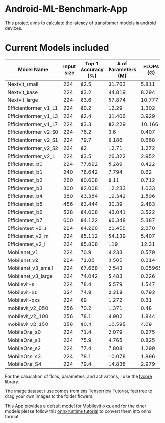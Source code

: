 # Android-ML-Benchmark-App
This project aims to calculate the latency of transformer models in android devices. 

# Current Models included
| Model Name            | Input size | Top 1 Accuracy (%) | # of Parameters (M) | FLOPs (G) | # of Activations (million) | Model Link                                                                                 |
|-----------------------|------------|--------------------|---------------------|-----------|----------------------------|--------------------------------------------------------------------------------------------|
| Nextvit_small         | 224        | 82.5               | 31.763              | 5.811     | 18.4387                    | https://github.com/bytedance/Next-ViT                                                      |
| Nextvit_base          | 224        | 83.2               | 44.819              | 8.294     | 23.7119                    | https://github.com/bytedance/Next-ViT                                                      |
| Nextvit_large         | 224        | 83.6               | 57.874              | 10.777    | 28.99                      | https://github.com/bytedance/Next-ViT                                                      |
| Efficientformer_v1_L1 | 224        | 80.2               | 12.29               | 1.302     | 5.53                       | https://github.com/snap-research/EfficientFormer                                           |
| Efficientformer_v1_L3 | 224        | 82.4               | 31.406              | 3.929     | 12                         | https://github.com/snap-research/EfficientFormer                                           |
| Efficientformer_v1_L7 | 224        | 83.3               | 82.229              | 10.166    | 24.45                      | https://github.com/snap-research/EfficientFormer                                           |
| Efficientformer_v2_S0 | 224        | 76.2               | 3.6                 | 0.407     | 5.3                        | https://github.com/snap-research/EfficientFormer                                           |
| Efficientformer_v2_S1 | 224        | 79.7               | 6.186               | 0.668     | 7.66                       | https://github.com/snap-research/EfficientFormer                                           |
| Efficientformer_v2_S2 | 224        | 82                 | 12.71               | 1.272     | 11.77                      | https://github.com/snap-research/EfficientFormer                                           |
| Efficientformer_v2_L  | 224        | 83.5               | 26.322              | 2.952     | 18.54                      | https://github.com/snap-research/EfficientFormer                                           |
| Efficientnet_b0       | 224        | 77.692             | 5.289               | 0.422     | 6.75                       | https://pytorch.org/vision/main/models/generated/torchvision.models.efficientnet_b0.html   |
| Efficientnet_b1       | 240        | 78.642             | 7.794               | 0.62      | 9.36                       | https://pytorch.org/vision/main/models/generated/torchvision.models.efficientnet_b1.html   |
| Efficientnet_b2       | 260        | 80.608             | 9.11                | 0.712     | 9.81                       | https://pytorch.org/vision/master/models/generated/torchvision.models.efficientnet_b2.html |
| Efficientnet_b3       | 300        | 82.008             | 12.233              | 1.033     | 13.01                      | https://pytorch.org/vision/main/models/generated/torchvision.models.efficientnet_b3.html   |
| Efficientnet_b4       | 380        | 83.384             | 19.342              | 1.596     | 17.05                      | https://pytorch.org/vision/main/models/generated/torchvision.models.efficientnet_b4.html   |
| Efficientnet_b5       | 456        | 83.444             | 30.39               | 2.483     | 23.42                      | https://pytorch.org/vision/main/models/generated/torchvision.models.efficientnet_b5.html   |
| Efficientnet_b6       | 528        | 84.008             | 43.041              | 3.522     | 29.97                      | https://pytorch.org/vision/main/models/generated/torchvision.models.efficientnet_b6.html   |
| Efficientnet_b7       | 600        | 84.122             | 66.348              | 5.387     | 40.09                      | https://pytorch.org/vision/main/models/generated/torchvision.models.efficientnet_b7.html   |
| Efficientnet_v2_s     | 224        | 84.228             | 21.458              | 2.878     | 12.19                      | https://pytorch.org/vision/main/models/efficientnetv2.html                                 |
| Efficientnet_v2_m     | 224        | 85.112             | 54.139              | 5.407     | 19.62                      | https://pytorch.org/vision/main/models/efficientnetv2.html                                 |
| Efficientnet_v2_l     | 224        | 85.808             | 119                 | 12.31     | 34.5                       | https://pytorch.org/vision/main/models/efficientnetv2.html                                 |
| Mobilenet_v1          | 224        | 70.9               | 4.233               | 0.579     | 5.04                       | https://huggingface.co/docs/transformers/model_doc/mobilenet_v1#overview                   |
| Mobilenet_v2          | 224        | 71.88              | 3.505               | 0.314     | 6.68                       | https://pytorch.org/hub/pytorch_vision_mobilenet_v2/                                       |
| Mobilenet_v3_small    | 224        | 67.668             | 2.543               | 0.05965   | 1.42                       | https://pytorch.org/vision/main/models/mobilenetv3.html                                    |
| Mobilenet_v3_large    | 224        | 74.042             | 5.483               | 0.226     | 4.41                       | https://pytorch.org/vision/main/models/mobilenetv3.html                                    |
| Mobilevit-s           | 224        | 78.4               | 5.579               | 1.547     | 14.94                      | https://huggingface.co/apple/mobilevit-small                                               |
| Mobilevit-xs          | 224        | 74.8               | 2.318               | 0.793     | 12.14                      | https://huggingface.co/apple/mobilevit-x-small                                             |
| Mobilevit-xxs         | 224        | 69                 | 1.272               | 0.31      | 5.99                       | https://huggingface.co/apple/mobilevit-xx-small                                            |
| mobilevit_v2_050      | 256        | 70.2               | 1.371               | 0.48      | 8.04                       | https://huggingface.co/timm/mobilevitv2_050.cvnets_in1k                                    |
| mobilevit_v2_100      | 256        | 78.1               | 4.902               | 1.844     | 16.08                      | https://huggingface.co/timm/mobilevitv2_100.cvnets_in1k                                    |
| mobilevit_v2_150      | 256        | 80.4               | 10.595              | 4.09      | 24.11                      | https://huggingface.co/timm/mobilevitv2_150.cvnets_in1k                                    |
| MobileOne_s0          | 224        | 71.4               | 2.079               | 0.275     | 3.79                       | https://github.com/apple/ml-mobileone                                                      |
| MobileOne_s1          | 224        | 75.9               | 4.765               | 0.825     | 6.27                       | https://github.com/apple/ml-mobileone                                                      |
| MobileOne_s2          | 224        | 77.4               | 7.808               | 1.299     | 7.56                       | https://github.com/apple/ml-mobileone                                                      |
| MobileOne_s3          | 224        | 78.1               | 10.078              | 1.896     | 9.13                       | https://github.com/apple/ml-mobileone                                                      |
| MobileOne_S4          | 224        | 79.4               | 14.838              | 2.979     | 11.81                      | https://github.com/apple/ml-mobileone                                                      |

For the calculation of flops, parameters, and activations, I use the [fvcore](https://github.com/facebookresearch/fvcore/blob/main/docs/flop_count.md) library.

The image dataset I use comes from this [Tensorflow Tutorial](https://www.tensorflow.org/tutorials/images/classification), feel free to drag your own images to the folder flowers.

This App provides a default model for [Mobilevit-xxs](https://huggingface.co/apple/mobilevit-xx-small), and for the other models please follow this [onnxruntime tutorial](https://onnxruntime.ai/docs/get-started/) to convert them into onnx format.
